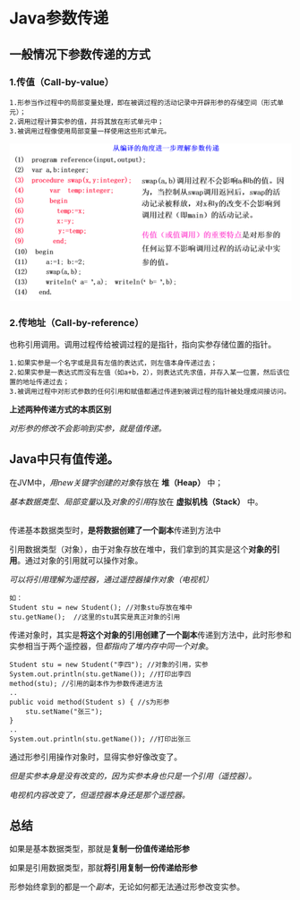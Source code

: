# Java参数传递

## 一般情况下参数传递的方式

### 1.传值（Call-by-value）

    1.形参当作过程中的局部变量处理，即在被调过程的活动记录中开辟形参的存储空间（形式单元）；
    2.调用过程计算实参的值，并将其放在形式单元中；
    3.被调用过程像使用局部变量一样使用这些形式单元。

![callbyvalue](./Pictures/call-by-value.png)

### 2.传地址（Call-by-reference）

也称引用调用。调用过程传给被调过程的是指针，指向实参存储位置的指针。

    1.如果实参是一个名字或是具有左值的表达式，则左值本身传递过去；
    2.如果实参是一表达式而没有左值（如a+b，2），则表达式先求值，并存入某一位置，然后该位置的地址传递过去；
    3.被调用过程中对形式参数的任何引用和赋值都通过传递到被调过程的指针被处理成间接访问。

**上述两种传递方式的本质区别**

*对形参的修改不会影响到实参，就是值传递。*

## Java中只有值传递。

在JVM中，*用new关键字创建的对象*存放在 **堆（Heap）** 中；

*基本数据类型*、*局部变量*以及*对象的引用*存放在 **虚拟机栈（Stack）** 中。

<br>传递基本数据类型时，**是将数据创建了一个副本**传递到方法中</br>

引用数据类型（对象），由于对象存放在堆中，我们拿到的其实是这个**对象的引用**。通过对象的引用就可以操作对象。

*可以将引用理解为遥控器，通过遥控器操作对象（电视机）*

    如：
    Student stu = new Student(); //对象stu存放在堆中
    stu.getName();  //这里的stu其实是真正对象的引用

传递对象时，其实是**将这个对象的引用创建了一个副本**传递到方法中，此时形参和实参相当于两个遥控器，但*都指向了堆内存中同一个对象*。

    Student stu = new Student("李四"); //对象的引用，实参
    System.out.println(stu.getName()); //打印出李四
    method(stu); //引用的副本作为参数传递进方法
    ..
    public void method(Student s) { //s为形参
        stu.setName("张三");
    }
    ..
    System.out.println(stu.getName()); //打印出张三

通过形参引用操作对象时，显得实参好像改变了。

*但是实参本身是没有改变的，因为实参本身也只是一个引用（遥控器）。* 

*电视机内容改变了，但遥控器本身还是那个遥控器。*

## 总结

如果是基本数据类型，那就是**复制一份值传递给形参**

如果是引用数据类型，那就**将引用复制一份传递给形参**

形参始终拿到的都是一个*副本*，无论如何都无法通过形参改变实参。